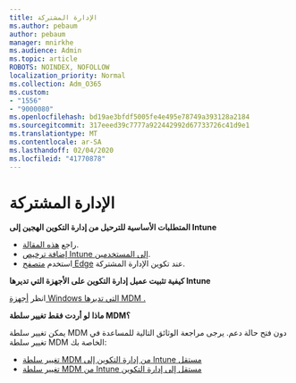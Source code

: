 ```yaml
---
title: الإدارة المشتركة
ms.author: pebaum
author: pebaum
manager: mnirkhe
ms.audience: Admin
ms.topic: article
ROBOTS: NOINDEX, NOFOLLOW
localization_priority: Normal
ms.collection: Adm_O365
ms.custom:
- "1556"
- "9000080"
ms.openlocfilehash: bd19ae3bfdf5005fe4e495e78749a393128a2184
ms.sourcegitcommit: 317eeed39c7777a922442992d67733726c41d9e1
ms.translationtype: MT
ms.contentlocale: ar-SA
ms.lasthandoff: 02/04/2020
ms.locfileid: "41770878"
---
```

# <a name="co-management"></a>الإدارة المشتركة

**المتطلبات الأساسية للترحيل من إدارة التكوين الهجين إلى Intune**

- راجع [هذه المقالة](https://docs.microsoft.com/configmgr/mdm/deploy-use/migrate-hybridmdm-to-intunesa).
- [إضافة ترخيص Intune إلى المستخدمين](https://docs.microsoft.com/intune/licenses-assign).
- استخدم [متصفح Edge](https://www.microsoft.com/windows/microsoft-edge) عند تكوين الإدارة المشتركة.

**كيفية تثبيت عميل إدارة التكوين على الأجهزة التي تديرها Intune**

انظر [أجهزة Windows التي تديرها MDM .](https://docs.microsoft.com/configmgr/core/clients/deploy/deploy-clients-to-windows-computers#bkmk_mdm)

**ماذا لو أردت فقط تغيير سلطة MDM؟**

يمكن تغيير سلطة MDM دون فتح حالة دعم. يرجى مراجعة الوثائق التالية للمساعدة في تغيير سلطة MDM الخاصة بك:

- [تغيير سلطة MDM من إدارة التكوين إلى Intune مستقل](https://docs.microsoft.com/configmgr/mdm/deploy-use/migrate-change-mdm-authority)
- [تغيير سلطة MDM من Intune مستقل إلى إدارة التكوين](https://docs.microsoft.com/configmgr/mdm/deploy-use/change-mdm-authority)
